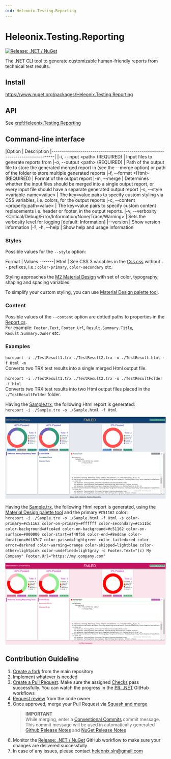 ```yaml
---
uid: Heleonix.Testing.Reporting
---
```


# Heleonix.Testing.Reporting

[![Release: .NET / NuGet](https://github.com/Heleonix/Heleonix.Testing.Reporting/actions/workflows/release-net-nuget.yml/badge.svg)](https://github.com/Heleonix/Heleonix.Testing.Reporting/actions/workflows/release-net-nuget.yml)

The .NET CLI tool to generate customizable human-friendly reports from technical test results.

## Install

https://www.nuget.org/packages/Heleonix.Testing.Reporting

## API

See <xref:Heleonix.Testing.Reporting>

## Command-line interface

|Option                                                                         | Description
|-------------------------------------------------------------------------------|
|-i, --input &lt;path&gt; (REQUIRED)                                            | Input files to generate reports from
|-o, --output &lt;path&gt; (REQUIRED)                                           | Path of the output file to store the generated merged report in (see the --merge option) or path of the folder to store multiple generated reports
|-f, --format &lt;Html&gt; (REQUIRED)                                           | Format of the output report
|-m, --merge                                                                    | Determines whether the input files should be merged into a single output report, or every input file should have a separate generated output report
|-s, --style &lt;variable-name=value&gt;                                        | The key=value pairs to specify custom styling via CSS variables, i.e. colors, for the output reports
|-c, --content &lt;property.path=value&gt;                                      | The key=value pairs to specify custom content replacements i.e. header or footer, in the output reports.
|-v, --verbosity<br>&lt;Critical/Debug/Error/Information/None/Trace/Warning&gt; | Sets the verbosity level for logging [default: Information]
|--version                                                                      | Show version information
|-?, -h, --help                                                                 | Show help and usage information

### Styles

Possible values for the `--style` option:

Format | Values
-------|
Html   | See CSS 3 variables in the [Css.css](https://github.com/Heleonix/Heleonix.Testing.Reporting/blob/master/src/Heleonix.Testing.Reporting/Infrastructure/Html/Css.css) without `--` prefixes, i.e.: `color-primary`, `color-secondary` etc.

Styling approaches the [M2 Material Design](https://m2.material.io/) with set of color, typography, shaping and spacing variables.

To simplify your custom styling, you can use [Material Design palette tool](https://m2.material.io/design/color/the-color-system.html#tools-for-picking-colors).

### Content

Possible values of the `--content` option are dotted paths to properties in the [Report.cs](https://github.com/Heleonix/Heleonix.Testing.Reporting/blob/master/src/Heleonix.Testing.Reporting/Domain/Report.cs).<br>
For example: `Footer.Text`, `Footer.Url`, `Result.Summary.Title`, `Result.Summary.Owner` etc.

### Examples

`hxreport -i ./TestResult1.trx ./TestResult2.trx -o ./TestResult.html -f Html -m`<br>
Converts two TRX test results into a single merged Html output file.

`hxreport -i ./TestResult1.trx ./TestResult2.trx -o ./TestResultFolder -f Html`<br>
Converts two TRX test results into two Html output files placed in the `./TestResultFolder` folder.

Having the [Sample.trx](https://github.com/Heleonix/Heleonix.Testing.Reporting/blob/master/test/Heleonix.Testing.Reporting.Tests/Samples/Sample.trx),
the following Html report is generated:<br>
`hxreport -i ./Sample.trx -o ./Sample.html -f Html`<br>

![DefaultTemplateReport](images/DefaultTemplateReport.png)

Having the [Sample.trx](https://github.com/Heleonix/Heleonix.Testing.Reporting/blob/master/test/Heleonix.Testing.Reporting.Tests/Samples/Sample.trx),
the following Html report is generated, using the [Material Design palette tool](https://m2.material.io/design/color/the-color-system.html#tools-for-picking-colors)
and the primary `#C51162` color:<br>
`hxreport -i ./Sample.trx -o ./Sample.html -f Html -s color-primary=#c51162 color-on-primary=#ffffff color-secondary=#c511bc color-background=#fce4ed color-on-background=#c51162 color-on-surface=#000000 color-start=#f48fb6 color-end=#8eddae color-duration=#df87d7 color-passed=lightgreen color-failed=red color-error=darkred color-warning=orange color-skipped=lightblue color-other=lightpink color-undefined=lightgray -c Footer.Text="(c) My Company" Footer.Url="https://my.company.com"`<br>

![OverridenTemplateReport](images/OverridenTemplateReport.png)

## Contribution Guideline

1. [Create a fork](https://github.com/Heleonix/Heleonix.Testing.Reporting/fork) from the main repository
2. Implement whatever is needed
3. [Create a Pull Request](https://docs.github.com/en/pull-requests/collaborating-with-pull-requests/proposing-changes-to-your-work-with-pull-requests/creating-a-pull-request-from-a-fork).
   Make sure the assigned [Checks](https://docs.github.com/en/pull-requests/collaborating-with-pull-requests/collaborating-on-repositories-with-code-quality-features/about-status-checks#checks) pass successfully.
   You can watch the progress in the [PR: .NET](https://github.com/Heleonix/Heleonix.Testing.Reporting/actions/workflows/pr-net.yml) GitHub workflows
4. [Request review](https://docs.github.com/en/pull-requests/collaborating-with-pull-requests/proposing-changes-to-your-work-with-pull-requests/requesting-a-pull-request-review) from the code owner
5. Once approved, merge your Pull Request via [Squash and merge](https://docs.github.com/en/pull-requests/collaborating-with-pull-requests/incorporating-changes-from-a-pull-request/about-pull-request-merges#squash-and-merge-your-commits)
   > **IMPORTANT**  
   > While merging, enter a [Conventional Commits](https://www.conventionalcommits.org/) commit message.
   > This commit message will be used in automatically generated [Github Release Notes](https://github.com/Heleonix/Heleonix.Testing.Reporting/releases)
   > and [NuGet Release Notes](https://www.nuget.org/packages/Heleonix.Testing.Reporting/#releasenotes-body-tab)
6. Monitor the [Release: .NET / NuGet](https://github.com/Heleonix/Heleonix.Testing.Reporting/actions/workflows/release-net-nuget.yml)
   GitHub workflow to make sure your changes are delivered successfully
7. In case of any issues, please contact [heleonix.sln@gmail.com](mailto:heleonix.sln@gmail.com)
